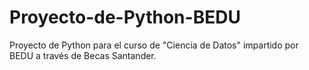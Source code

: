 # Proyecto-de-Python-BEDU
Proyecto de Python para el curso de "Ciencia de Datos" impartido por BEDU a través de Becas Santander.
